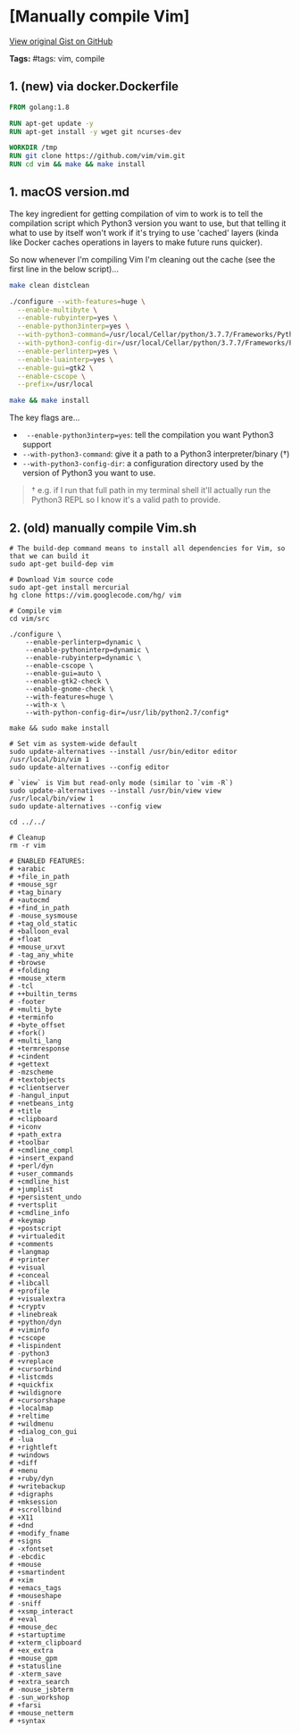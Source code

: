 # [Manually compile Vim] 

[View original Gist on GitHub](https://gist.github.com/Integralist/52156c512704dd7bc5c2)

**Tags:** #tags: vim, compile

## 1. (new) via docker.Dockerfile

```dockerfile
FROM golang:1.8

RUN apt-get update -y
RUN apt-get install -y wget git ncurses-dev

WORKDIR /tmp
RUN git clone https://github.com/vim/vim.git
RUN cd vim && make && make install
```

## 1. macOS version.md

The key ingredient for getting compilation of vim to work is to tell the compilation script which Python3 version you want to use, but that telling it what to use by itself won't work if it's trying to use 'cached' layers (kinda like Docker caches operations in layers to make future runs quicker).

So now whenever I'm compiling Vim I'm cleaning out the cache (see the first line in the below script)...

```bash
make clean distclean

./configure --with-features=huge \
  --enable-multibyte \
  --enable-rubyinterp=yes \
  --enable-python3interp=yes \
  --with-python3-command=/usr/local/Cellar/python/3.7.7/Frameworks/Python.framework/Versions/3.7/bin/python3.7 \
  --with-python3-config-dir=/usr/local/Cellar/python/3.7.7/Frameworks/Python.framework/Versions/3.7/lib/python3.7/config-3.7m-darwin/ \
  --enable-perlinterp=yes \
  --enable-luainterp=yes \
  --enable-gui=gtk2 \
  --enable-cscope \
  --prefix=/usr/local

make && make install
```

The key flags are...

- ` --enable-python3interp=yes`: tell the compilation you want Python3 support
- `--with-python3-command`: give it a path to a Python3 interpreter/binary (†)
- `--with-python3-config-dir`: a configuration directory used by the version of Python3 you want to use.

> † e.g. if I run that full path in my terminal shell it'll actually run the Python3 REPL so I know it's a valid path to provide.

## 2. (old) manually compile Vim.sh

```shell
# The build-dep command means to install all dependencies for Vim, so that we can build it
sudo apt-get build-dep vim

# Download Vim source code
sudo apt-get install mercurial
hg clone https://vim.googlecode.com/hg/ vim

# Compile vim
cd vim/src

./configure \
	--enable-perlinterp=dynamic \
	--enable-pythoninterp=dynamic \
	--enable-rubyinterp=dynamic \
	--enable-cscope \
	--enable-gui=auto \
	--enable-gtk2-check \
	--enable-gnome-check \
	--with-features=huge \
	--with-x \
	--with-python-config-dir=/usr/lib/python2.7/config*

make && sudo make install

# Set vim as system-wide default
sudo update-alternatives --install /usr/bin/editor editor /usr/local/bin/vim 1
sudo update-alternatives --config editor

# `view` is Vim but read-only mode (similar to `vim -R`)
sudo update-alternatives --install /usr/bin/view view /usr/local/bin/view 1
sudo update-alternatives --config view

cd ../../

# Cleanup
rm -r vim

# ENABLED FEATURES:
# +arabic
# +file_in_path
# +mouse_sgr
# +tag_binary
# +autocmd
# +find_in_path
# -mouse_sysmouse
# +tag_old_static
# +balloon_eval
# +float
# +mouse_urxvt
# -tag_any_white
# +browse
# +folding
# +mouse_xterm
# -tcl
# ++builtin_terms
# -footer
# +multi_byte
# +terminfo
# +byte_offset
# +fork()
# +multi_lang
# +termresponse
# +cindent
# +gettext 
# -mzscheme 
# +textobjects 
# +clientserver 
# -hangul_input 
# +netbeans_intg 
# +title 
# +clipboard 
# +iconv 
# +path_extra 
# +toolbar 
# +cmdline_compl 
# +insert_expand 
# +perl/dyn 
# +user_commands 
# +cmdline_hist 
# +jumplist 
# +persistent_undo 
# +vertsplit 
# +cmdline_info 
# +keymap 
# +postscript 
# +virtualedit 
# +comments 
# +langmap 
# +printer 
# +visual 
# +conceal 
# +libcall 
# +profile 
# +visualextra 
# +cryptv 
# +linebreak 
# +python/dyn 
# +viminfo 
# +cscope 
# +lispindent 
# -python3 
# +vreplace 
# +cursorbind 
# +listcmds 
# +quickfix 
# +wildignore 
# +cursorshape 
# +localmap 
# +reltime 
# +wildmenu 
# +dialog_con_gui 
# -lua 
# +rightleft 
# +windows 
# +diff 
# +menu 
# +ruby/dyn 
# +writebackup 
# +digraphs 
# +mksession 
# +scrollbind 
# +X11 
# +dnd 
# +modify_fname 
# +signs 
# -xfontset 
# -ebcdic 
# +mouse 
# +smartindent 
# +xim 
# +emacs_tags 
# +mouseshape 
# -sniff 
# +xsmp_interact 
# +eval 
# +mouse_dec 
# +startuptime 
# +xterm_clipboard 
# +ex_extra 
# +mouse_gpm 
# +statusline 
# -xterm_save 
# +extra_search 
# -mouse_jsbterm 
# -sun_workshop
# +farsi 
# +mouse_netterm 
# +syntax
```

